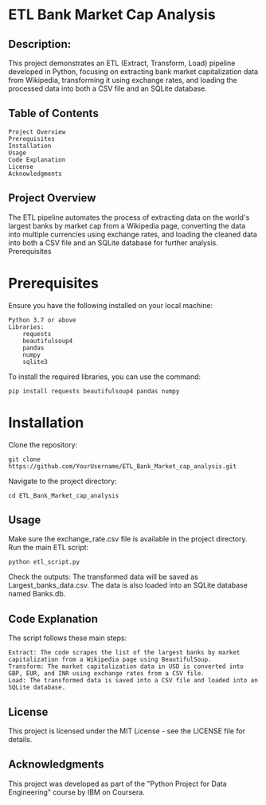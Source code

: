 # ETL Bank Market Cap Analysis

## Description:
This project demonstrates an ETL (Extract, Transform, Load) pipeline developed in Python, focusing on extracting bank market capitalization data from Wikipedia, transforming it using exchange rates, and loading the processed data into both a CSV file and an SQLite database.
## Table of Contents

    Project Overview
    Prerequisites
    Installation
    Usage
    Code Explanation
    License
    Acknowledgments

## Project Overview

The ETL pipeline automates the process of extracting data on the world's largest banks by market cap from a Wikipedia page, converting the data into multiple currencies using exchange rates, and loading the cleaned data into both a CSV file and an SQLite database for further analysis.
Prerequisites

# Prerequisites
Ensure you have the following installed on your local machine:

    Python 3.7 or above
    Libraries:
        requests
        beautifulsoup4
        pandas
        numpy
        sqlite3

To install the required libraries, you can use the command:

    pip install requests beautifulsoup4 pandas numpy 

# Installation

Clone the repository:

    git clone https://github.com/YourUsername/ETL_Bank_Market_cap_analysis.git

 Navigate to the project directory:

    cd ETL_Bank_Market_cap_analysis

## Usage

   Make sure the exchange_rate.csv file is available in the project directory.
   Run the main ETL script:

    python etl_script.py

   Check the outputs:
  The transformed data will be saved as Largest_banks_data.csv.
        The data is also loaded into an SQLite database named Banks.db.

## Code Explanation

The script follows these main steps:

    Extract: The code scrapes the list of the largest banks by market capitalization from a Wikipedia page using BeautifulSoup.
    Transform: The market capitalization data in USD is converted into GBP, EUR, and INR using exchange rates from a CSV file.
    Load: The transformed data is saved into a CSV file and loaded into an SQLite database.

## License

This project is licensed under the MIT License - see the LICENSE file for details.
## Acknowledgments

This project was developed as part of the "Python Project for Data Engineering" course by IBM on Coursera.
